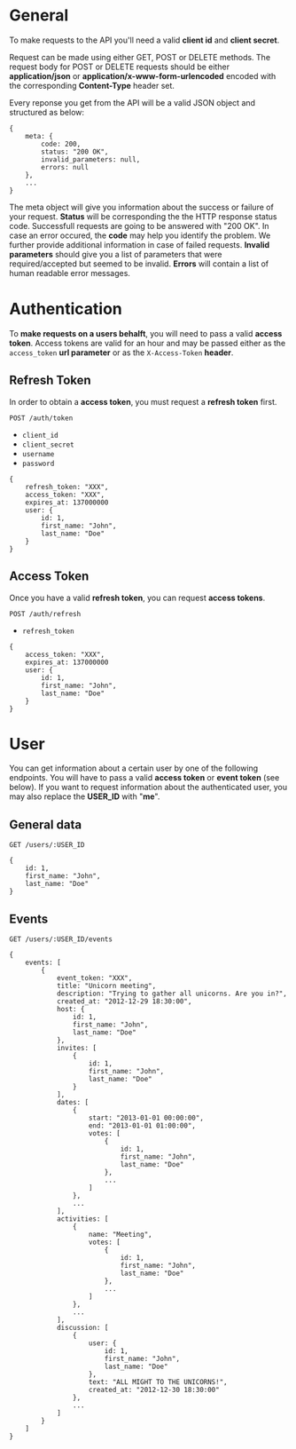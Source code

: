 # General

To make requests to the API you'll need a valid **client id** and **client secret**.

Request can be made using either GET, POST or DELETE methods. 
The request body for POST or DELETE requests should be either __application/json__ or __application/x-www-form-urlencoded__ encoded with the corresponding __Content-Type__ header set.

Every reponse you get from the API will be a valid JSON object and structured as below:

```
{
	meta: {
		code: 200,
		status: "200 OK",
		invalid_parameters: null,
		errors: null
	},
	...
}
```

The meta object will give you information about the success or failure of your request. 
__Status__ will be corresponding the the HTTP response status code. Successfull requests are going to be answered with "200 OK". In case an error occured, the __code__ may help you identify the problem. We further provide additional information in case of failed requests.
__Invalid parameters__ should give you a list of parameters that were required/accepted but seemed to be invalid.
__Errors__ will contain a list of human readable error messages.


# Authentication

To __make requests on a users behalft__, you will need to pass a valid __access token__. Access tokens are valid for an hour and may be passed either as the ```access_token``` **url parameter** or as the ```X-Access-Token``` **header**.

## Refresh Token
In order to obtain a __access token__, you must request a __refresh token__ first.

```
POST /auth/token
```

- ```client_id```
- ```client_secret```
- ```username```
- ```password```

```
{
	refresh_token: "XXX",
	access_token: "XXX",
	expires_at: 137000000
	user: {
		id: 1,
		first_name: "John",
		last_name: "Doe"
	}
}
```

## Access Token
Once you have a valid __refresh token__, you can request __access tokens__.

```
POST /auth/refresh
```

- ```refresh_token```

```
{
	access_token: "XXX",
	expires_at: 137000000
	user: {
		id: 1,
		first_name: "John",
		last_name: "Doe"
	}
}
```

# User

You can get information about a certain user by one of the following endpoints. You will have to pass a valid __access token__ or __event token__ (see below). If you want to request information about the authenticated user, you may also replace the __USER_ID__ with "__me__".

## General data

```
GET /users/:USER_ID
```

```
{
	id: 1,
	first_name: "John",
	last_name: "Doe"
}
```

## Events

```
GET /users/:USER_ID/events
```

```
{
	events: [
		{
			event_token: "XXX",
			title: "Unicorn meeting",
			description: "Trying to gather all unicorns. Are you in?",
			created_at: "2012-12-29 18:30:00",
			host: {
				id: 1,
				first_name: "John",
				last_name: "Doe"
			},
			invites: [
				{
					id: 1,
					first_name: "John",
					last_name: "Doe"
				}
			],
			dates: [
				{
					start: "2013-01-01 00:00:00",
					end: "2013-01-01 01:00:00",
					votes: [
						{
							id: 1,
							first_name: "John",
							last_name: "Doe"
						},
						...
					]
				},
				...
			],
			activities: [
				{
					name: "Meeting",
					votes: [
						{
							id: 1,
							first_name: "John",
							last_name: "Doe"
						},
						...
					]
				},
				...
			],
			discussion: [
				{
					user: {
						id: 1,
						first_name: "John",
						last_name: "Doe"
					},
					text: "ALL MIGHT TO THE UNICORNS!",
					created_at: "2012-12-30 18:30:00"
				},
				...
			]
		}
	]
}
```
